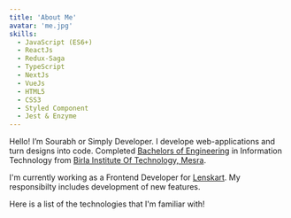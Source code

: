 ```yaml
---
title: 'About Me'
avatar: 'me.jpg'
skills:
  - JavaScript (ES6+)
  - ReactJs
  - Redux-Saga
  - TypeScript
  - NextJs
  - VueJs
  - HTML5
  - CSS3
  - Styled Component
  - Jest & Enzyme
---
```


Hello! I’m Sourabh or Simply Developer. I develope web-applications and turn
designs into code. Completed [Bachelors of Engineering](https://drive.google.com/file/d/1a8MsCK9YehjXRhYFWxw5kIzHxPkW5vK4/view?usp=sharing) in Information Technology from [Birla Institute Of Technology, Mesra](https://www.bitmesra.ac.in/).

I'm currently working as a Frontend Developer for [Lenskart](https://www.lenskart.com/). My responsibilty includes development of new features.

Here is a list of the technologies that I'm familiar with!
